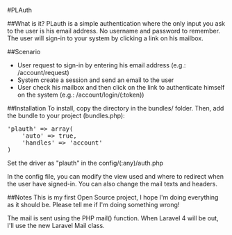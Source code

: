 #PLAuth

##What is it?
PLauth is a simple authentication where the only input you ask to the user is his email address. No username and password to remember. The user will sign-in to your system by clicking a link on his mailbox.

##Scenario
* User request to sign-in by entering his email address (e.g.: /account/request)
* System create a session and send an email to the user
* User check his mailbox and then click on the link to authenticate himself on the system (e.g.: /account/login/(:token))

##Installation
To install, copy the directory in the bundles/ folder.
Then, add the bundle to your project (bundles.php):
<pre>
'plauth' => array(
    'auto' => true,
    'handles' => 'account'
)
</pre>
Set the driver as "plauth" in the config/(:any)/auth.php

In the config file, you can modify the view used and where to redirect when the user have signed-in. You can also change the mail texts and headers.

##Notes
This is my first Open Source project, I hope I'm doing everything as it should be. Please tell me if I'm doing something wrong!

The mail is sent using the PHP mail() function. When Laravel 4 will be out, I'll use the new Laravel Mail class.